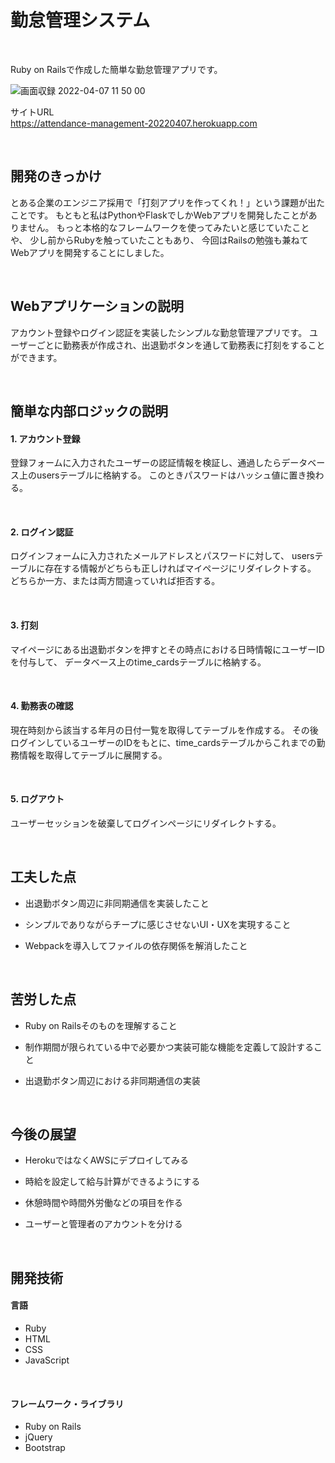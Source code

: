 # 勤怠管理システム

<br>

Ruby on Railsで作成した簡単な勤怠管理アプリです。

![画面収録 2022-04-07 11 50 00](https://user-images.githubusercontent.com/74766908/162113579-4e188bc2-f925-4ed0-a840-553dbd90fa88.gif)

サイトURL<br>
https://attendance-management-20220407.herokuapp.com

<br>

## 開発のきっかけ

とある企業のエンジニア採用で「打刻アプリを作ってくれ！」という課題が出たことです。
もともと私はPythonやFlaskでしかWebアプリを開発したことがありません。
もっと本格的なフレームワークを使ってみたいと感じていたことや、 少し前からRubyを触っていたこともあり、
今回はRailsの勉強も兼ねてWebアプリを開発することにしました。

<br>

## Webアプリケーションの説明

アカウント登録やログイン認証を実装したシンプルな勤怠管理アプリです。
ユーザーごとに勤務表が作成され、出退勤ボタンを通して勤務表に打刻をすることができます。

<br>

## 簡単な内部ロジックの説明

#### 1. アカウント登録

登録フォームに入力されたユーザーの認証情報を検証し、通過したらデータベース上のusersテーブルに格納する。
このときパスワードはハッシュ値に置き換わる。

<br>

#### 2. ログイン認証

ログインフォームに入力されたメールアドレスとパスワードに対して、
usersテーブルに存在する情報がどちらも正しければマイページにリダイレクトする。
どちらか一方、または両方間違っていれば拒否する。

<br>

#### 3. 打刻

マイページにある出退勤ボタンを押すとその時点における日時情報にユーザーIDを付与して、
データベース上のtime_cardsテーブルに格納する。

<br>

#### 4. 勤務表の確認

現在時刻から該当する年月の日付一覧を取得してテーブルを作成する。
その後ログインしているユーザーのIDをもとに、time_cardsテーブルからこれまでの勤務情報を取得してテーブルに展開する。

<br>

#### 5. ログアウト

ユーザーセッションを破棄してログインページにリダイレクトする。

<br>

## 工夫した点

* 出退勤ボタン周辺に非同期通信を実装したこと

* シンプルでありながらチープに感じさせないUI・UXを実現すること

* Webpackを導入してファイルの依存関係を解消したこと

<br>

## 苦労した点

* Ruby on Railsそのものを理解すること

* 制作期間が限られている中で必要かつ実装可能な機能を定義して設計すること

* 出退勤ボタン周辺における非同期通信の実装

<br>

## 今後の展望

* HerokuではなくAWSにデプロイしてみる

* 時給を設定して給与計算ができるようにする

* 休憩時間や時間外労働などの項目を作る

* ユーザーと管理者のアカウントを分ける

<br>

## 開発技術
#### 言語
* Ruby
* HTML
* CSS
* JavaScript

<br>

#### フレームワーク・ライブラリ
* Ruby on Rails
* jQuery
* Bootstrap
